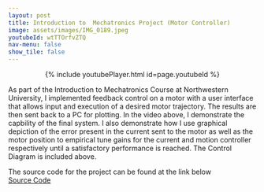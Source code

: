```yaml
---
layout: post
title: Introduction to	Mechatronics Project (Motor Controller)
image: assets/images/IMG_0189.jpeg
youtubeId: wtTTOrfvZTQ
nav-menu: false
show_tile: false
---
```


<!-- Main -->
<div id="main" class="alt">

<!-- One -->
<section id="one">
	


<center>{% include youtubePlayer.html id=page.youtubeId %}</center>

<p>As part of the Introduction to Mechatronics Course at Northwestern University, I implemented feedback control on a motor with a user interface that allows input and execution of a desired motor trajectory. The results are then sent back to a PC for plotting. In the video above, I demonstrate the capbility of the final system. I also demonstrate how I use graphical depiction of the error present in the current sent to the motor as well as the motor position to empirical tune gains for the current and motion controller respectively until a satisfactory performance is reached. The Control Diagram is included above.</p>

<!--center><iframe src="assets/pdfs/ME310_poster.pdf" width="100%" height="800px"></iframe></center-->

<!--h3>The Team</h3-->
<!--div class="row">
	<div class="6u 12u$(small)">
		<h4>Stanford University</h4>
		<ul>
			<li>Dolor etiam magna etiam.</li>
			<li>Sagittis lorem eleifend.</li>
			<li>Felis dolore viverra.</li>
		</ul>
	</div>
	<div class="6u$ 12u$(small)">
		<h4>Blekinge Institute of Technology</h4>
		<ol>
			<li>Hedvig Ernst</li>
			<li>Karl-Henrik Anderson</li>
			<li>Ludwig Neuman</li>
			<li>Dolor etiam magna etiam.</li>
			<li>Etiam vel lorem sed viverra.</li>
			<li>Felis dolore viverra.</li>
		</ol>
	</div> 
</div-->

<!--div class="center">
	<div class="center">
		<div class="4u"><span class="image fit"><img src="{% link assets/images/IMG_1464.jpg %}" alt="" /></span></div>
		<div class="4u"><span class="image fit"><img src="{% link assets/images/IMG_1451.jpg %}" alt="" /></span></div>
		<div class="4u$"><span class="image fit"><img src="{% link assets/images/ChargingPanelIso.jpg %}" alt="" /></span></div>
	</div>
</div-->
<!--div class="box alt">
	<div class="row 50% uniform">
		<div class="4u"><span class="image fit"><img src="{% link assets/images/ChargingPanelIso.jpg %}" alt="" /></span></div>
		<div class="4u"><span class="image fit"><img src="{% link assets/images/SMMR.jpg %}" alt="" /></span></div>
		<div class="4u$"><span class="image fit"><img src="{% link assets/images/IMG_7071.jpeg %}" alt="" /></span></div>
	</div>
</div-->

<!-- Content -->


The source code for the project can be found at the link below<br>
<a href="https://drive.google.com/drive/folders/1Uw3TorzvG6lt1Ll7Jywi5rmhjaTKJCm7?usp=sharing">Source Code</a><br>










</section>

</div>
